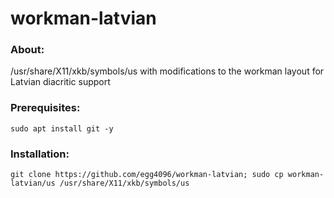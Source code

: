 # workman-latvian
### About:
/usr/share/X11/xkb/symbols/us with modifications to the workman layout for Latvian diacritic support

### Prerequisites:
`sudo apt install git -y`

### Installation:
```
git clone https://github.com/egg4096/workman-latvian; sudo cp workman-latvian/us /usr/share/X11/xkb/symbols/us
```
